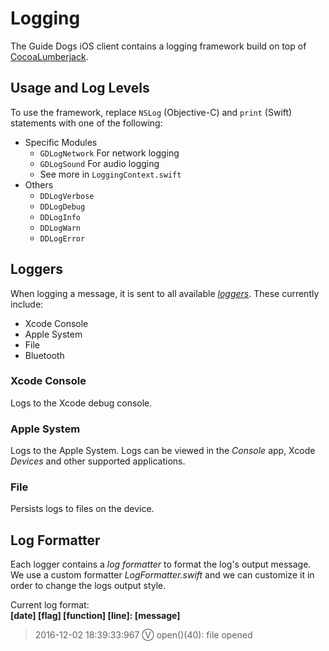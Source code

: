 # Logging

The Guide Dogs iOS client contains a logging framework build on top of [CocoaLumberjack](https://github.com/CocoaLumberjack/CocoaLumberjack).

## Usage and Log Levels

To use the framework, replace `NSLog` (Objective-C) and `print` (Swift) statements with one of the following:

* Specific Modules
  * `GDLogNetwork` For network logging
  * `GDLogSound` For audio logging
  * See more in `LoggingContext.swift`
* Others
  * `DDLogVerbose`
  * `DDLogDebug`
  * `DDLogInfo`
  * `DDLogWarn`
  * `DDLogError`

## Loggers

When logging a message, it is sent to all available [*loggers*](https://github.com/CocoaLumberjack/CocoaLumberjack/blob/master/Documentation/Architecture.md). These currently include:

* Xcode Console
* Apple System
* File
* Bluetooth

### Xcode Console

Logs to the Xcode debug console.

### Apple System

Logs to the Apple System. Logs can be viewed in the *Console* app, Xcode *Devices* and other supported applications.

### File

Persists logs to files on the device.

## Log Formatter

Each logger contains a *log formatter* to format the log's output message. We use a custom formatter *LogFormatter.swift* and we can customize it in order to change the logs output style.

Current log format: <br>
**[date] [flag] [function] [line]: [message]**
> 2016-12-02 18:39:33:967 Ⓥ open()(40): file opened
